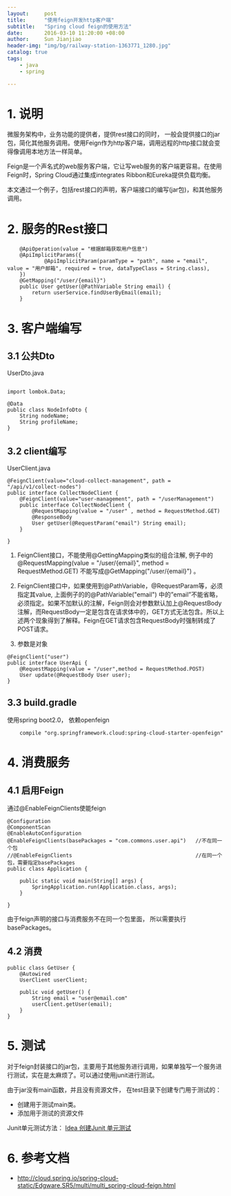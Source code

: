 ```yaml
---
layout:     post
title:      "使用feign开发http客户端"
subtitle:   "Spring cloud feign的使用方法"
date:       2016-03-10 11:20:00 +08:00
author:     Sun Jianjiao
header-img: "img/bg/railway-station-1363771_1280.jpg"
catalog: true
tags:
    - java
    - spring

---
```


# 1. 说明

微服务架构中，业务功能的提供者，提供rest接口的同时， 一般会提供接口的jar包，简化其他服务调用。使用Feign作为http客户端，调用远程的http接口就会变得像调用本地方法一样简单。

Feign是一个声名式的web服务客户端，它让写web服务的客户端更容易。在使用Feign时，Spring Cloud通过集成integrates Ribbon和Eureka提供负载均衡。

本文通过一个例子，包括rest接口的声明，客户端接口的编写(jar包)，和其他服务调用。

# 2. 服务的Rest接口
```
    @ApiOperation(value = "根据邮箱获取用户信息")
    @ApiImplicitParams({
            @ApiImplicitParam(paramType = "path", name = "email", value = "用户邮箱", required = true, dataTypeClass = String.class),
    })
    @GetMapping("/user/{email}")
    public User getUser(@PathVariable String email) {
        return userService.findUserByEmail(email);
    }

```

# 3. 客户端编写

## 3.1 公共Dto
UserDto.java

```

import lombok.Data;

@Data
public class NodeInfoDto {
    String nodeName;
    String profileName;
}
```

## 3.2 client编写
UserClient.java
```
@FeignClient(value="cloud-collect-management", path = "/api/v1/collect-nodes")
public interface CollectNodeClient {
    @FeignClient(value="user-management", path = "/userManagement")
    public interface CollectNodeClient {
        @RequestMapping(value = "/user" , method = RequestMethod.GET)
        @ResponseBody
        User getUser(@RequestParam("email") String email);
    }

}
```

1. FeignClient接口，不能使用@GettingMapping类似的组合注解, 例子中的@RequestMapping(value = "/user/{email}", method = RequestMethod.GET) 不能写成@GetMapping("/user/{email}") 。

2. FeignClient接口中，如果使用到@PathVariable，@RequestParam等，必须指定其value, 上面例子的的@PathVariable("email") 中的”email”不能省略，必须指定。如果不加默认的注解，Feign则会对参数默认加上@RequestBody注解，而RequestBody一定是包含在请求体中的，GET方式无法包含。所以上述两个现象得到了解释。Feign在GET请求包含RequestBody时强制转成了POST请求。

3. 参数是对象
```
@FeignClient("user")
public interface UserApi {
    @RequestMapping(value = "/user",method = RequestMethod.POST)
    User update(@RequestBody User user);
}
```

## 3.3 build.gradle
使用spring boot2.0， 依赖openfeign
```
    compile "org.springframework.cloud:spring-cloud-starter-openfeign"
```

# 4. 消费服务
## 4.1 启用Feign
通过@EnableFeignClients使能feign

```
@Configuration
@ComponentScan
@EnableAutoConfiguration
@EnableFeignClients(basePackages = "com.commons.user.api")   //不在同一个包
//@EnableFeignClients                                        //在同一个包，需要指定basePackages
public class Application {

    public static void main(String[] args) {
        SpringApplication.run(Application.class, args);
    }

}
```

由于feign声明的接口与消费服务不在同一个包里面， 所以需要执行basePackages。

## 4.2 消费
```
public class GetUser {
    @Autowired
    UserClient userClient;

    public void getUser() {
        String email = "user@email.com"
        userClient.getUser(email);
    }
}
```

# 5. 测试
对于feign封装接口的jar包，主要用于其他服务进行调用，如果单独写一个服务进行测试，实在是太麻烦了。可以通过使用junit进行测试。

由于jar没有main函数，并且没有资源文件， 在test目录下创建专门用于测试的：
- 创建用于测试main类。
- 添加用于测试的资源文件

Junit单元测试方法： [Idea 创建Junit 单元测试](https://unanao.github.io/2016/09/17/idea-spring-junit5/)

# 6. 参考文档

- http://cloud.spring.io/spring-cloud-static/Edgware.SR5/multi/multi_spring-cloud-feign.html